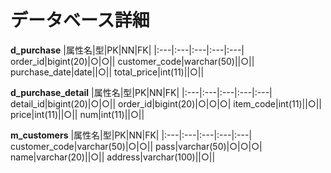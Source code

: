 # データベース詳細
**d_purchase**
|属性名|型|PK|NN|FK|
|:---|:---|:---|:---|:---|
order_id|bigint(20)|○|○||
customer_code|warchar(50)||○||
purchase_date|date||○||
total_price|int(11)||○||

**d_purchase_detail**
|属性名|型|PK|NN|FK|
|:---|:---|:---|:---|:---|
detail_id|bigint(20)|○|○||
order_id|bigint(20)|○|○|○|
item_code|int(11)||○||
price|int(11)||○||
num|int(11)||○||

**m_customers**
|属性名|型|PK|NN|FK|
|:---|:---|:---|:---|:---|
customer_code|varchar(50)|○|○||
pass|varchar(50)|○|○|○|
name|varchar(20)||○||
address|varchar(100)||○||
